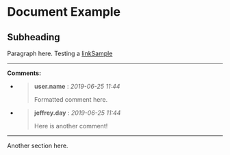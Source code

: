 <!-- @DOC {1DA} -->
<!-- $title {preprocessor info} -->
# Document Example

<!-- @SECTION {1SA} -->
## Subheading

Paragraph here. Testing a [linkSample](/phroun/doc-example/linkSample.md)

<!-- @COMMENT HEADER -->
---
**Comments:**

<!-- @COMMENT {1CA} -->
* > **user.name** : *2019-06-25 11:44*
  >
  > Formatted comment here.

<!-- @COMMENT {1CA} -->
* > **jeffrey.day** : *2019-06-25 11:44*
  >
  > Here is another comment!

---

<!-- @SECTION {1SB} -->
Another section here.
